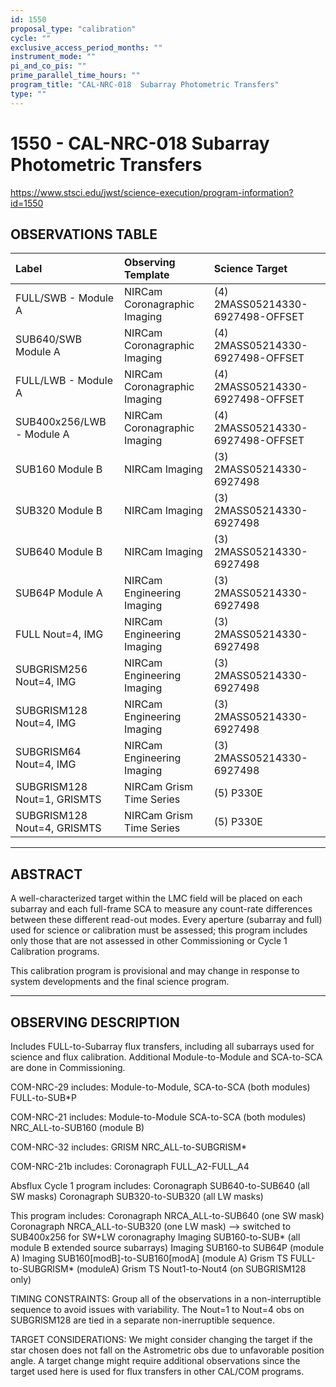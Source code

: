 ```yaml
---
id: 1550
proposal_type: "calibration"
cycle: ""
exclusive_access_period_months: ""
instrument_mode: ""
pi_and_co_pis: ""
prime_parallel_time_hours: ""
program_title: "CAL-NRC-018  Subarray Photometric Transfers"
type: ""
---
```

# 1550 - CAL-NRC-018  Subarray Photometric Transfers
https://www.stsci.edu/jwst/science-execution/program-information?id=1550
## OBSERVATIONS TABLE
| Label                       | Observing Template              | Science Target                     |
| :-------------------------- | :------------------------------ | :--------------------------------- |
| FULL/SWB - Module A         | NIRCam Coronagraphic Imaging    | (4) 2MASS05214330-6927498-OFFSET |
| SUB640/SWB Module A         | NIRCam Coronagraphic Imaging    | (4) 2MASS05214330-6927498-OFFSET |
| FULL/LWB - Module A         | NIRCam Coronagraphic Imaging    | (4) 2MASS05214330-6927498-OFFSET |
| SUB400x256/LWB - Module A   | NIRCam Coronagraphic Imaging    | (4) 2MASS05214330-6927498-OFFSET |
| SUB160 Module B             | NIRCam Imaging                  | (3) 2MASS05214330-6927498         |
| SUB320 Module B             | NIRCam Imaging                  | (3) 2MASS05214330-6927498         |
| SUB640 Module B             | NIRCam Imaging                  | (3) 2MASS05214330-6927498         |
| SUB64P Module A             | NIRCam Engineering Imaging      | (3) 2MASS05214330-6927498         |
| FULL Nout=4, IMG            | NIRCam Engineering Imaging      | (3) 2MASS05214330-6927498         |
| SUBGRISM256 Nout=4, IMG     | NIRCam Engineering Imaging      | (3) 2MASS05214330-6927498         |
| SUBGRISM128 Nout=4, IMG     | NIRCam Engineering Imaging      | (3) 2MASS05214330-6927498         |
| SUBGRISM64 Nout=4, IMG      | NIRCam Engineering Imaging      | (3) 2MASS05214330-6927498         |
| SUBGRISM128 Nout=1, GRISMTS | NIRCam Grism Time Series        | (5) P330E                          |
| SUBGRISM128 Nout=4, GRISMTS | NIRCam Grism Time Series        | (5) P330E                          |

---

## ABSTRACT

A well-characterized target within the LMC field will be placed on each subarray and each full-frame SCA to measure any count-rate differences between these different read-out modes. Every aperture (subarray and full) used for science or calibration must be assessed; this program includes only those that are not assessed in other Commissioning or Cycle 1 Calibration programs.

This calibration program is provisional and may change in response to system developments and the final science program.

---

## OBSERVING DESCRIPTION

Includes FULL-to-Subarray flux transfers, including all subarrays used for science and flux calibration. Additional Module-to-Module and SCA-to-SCA are done in Commissioning.

COM-NRC-29 includes:
Module-to-Module,
SCA-to-SCA (both modules)
FULL-to-SUB*P

COM-NRC-21 includes:
Module-to-Module
SCA-to-SCA (both modules)
NRC_ALL-to-SUB160 (module B)

COM-NRC-32 includes:
GRISM NRC_ALL-to-SUBGRISM*

COM-NRC-21b includes:
Coronagraph FULL_A2-FULL_A4

Absflux Cycle 1 program includes:
Coronagraph SUB640-to-SUB640 (all SW masks)
Coronagraph SUB320-to-SUB320 (all LW masks)

This program includes:
Coronagraph NRCA_ALL-to-SUB640 (one SW mask)
Coronagraph NRCA_ALL-to-SUB320 (one LW mask) --> switched to SUB400x256 for SW+LW coronagraphy
Imaging SUB160-to-SUB* (all module B extended source subarrays)
Imaging SUB160-to SUB64P (module A)
Imaging SUB160[modB]-to-SUB160[modA] (module A)
Grism TS FULL-to-SUBGRISM* (moduleA)
Grism TS Nout1-to-Nout4 (on SUBGRISM128 only)

TIMING CONSTRAINTS: Group all of the observations in a non-interruptible sequence to avoid issues with variability. The Nout=1 to Nout=4 obs on SUBGRISM128 are tied in a separate non-inerruptible sequence.

TARGET CONSIDERATIONS: We might consider changing the target if the star chosen does not fall on the Astrometric obs due to unfavorable position angle. A target change might require additional observations since the target used here is used for flux transfers in other CAL/COM programs.